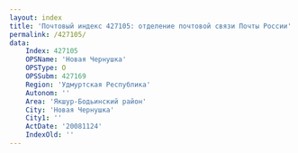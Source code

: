 ```yaml
---
layout: index
title: 'Почтовый индекс 427105: отделение почтовой связи Почты России'
permalink: /427105/
data:
    Index: 427105
    OPSName: 'Новая Чернушка'
    OPSType: О
    OPSSubm: 427169
    Region: 'Удмуртская Республика'
    Autonom: ''
    Area: 'Якшур-Бодьинский район'
    City: 'Новая Чернушка'
    City1: ''
    ActDate: '20081124'
    IndexOld: ''
---
```

